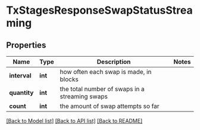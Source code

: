 # TxStagesResponseSwapStatusStreaming

## Properties
Name | Type | Description | Notes
------------ | ------------- | ------------- | -------------
**interval** | **int** | how often each swap is made, in blocks | 
**quantity** | **int** | the total number of swaps in a streaming swaps | 
**count** | **int** | the amount of swap attempts so far | 

[[Back to Model list]](../README.md#documentation-for-models) [[Back to API list]](../README.md#documentation-for-api-endpoints) [[Back to README]](../README.md)

